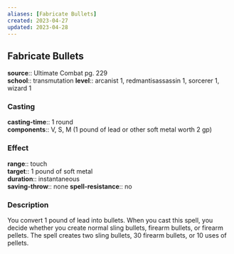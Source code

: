 ```yaml
---
aliases: [Fabricate Bullets]
created: 2023-04-27
updated: 2023-04-28
---
```


## Fabricate Bullets

**source**:: Ultimate Combat pg. 229  
**school**:: transmutation
**level**:: arcanist 1, redmantisassassin 1, sorcerer 1, wizard 1

### Casting

**casting-time**:: 1 round  
**components**:: V, S, M (1 pound of lead or other soft metal worth 2 gp)

### Effect

**range**:: touch  
**target**:: 1 pound of soft metal  
**duration**:: instantaneous  
**saving-throw**:: none
**spell-resistance**:: no

### Description

You convert 1 pound of lead into bullets. When you cast this spell, you decide whether you create normal sling bullets, firearm bullets, or firearm pellets. The spell creates two sling bullets, 30 firearm bullets, or 10 uses of pellets.
